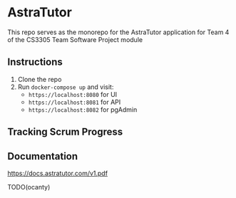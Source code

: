 # AstraTutor

This repo serves as the monorepo for the AstraTutor application for Team 4 of the CS3305 Team Software Project module

## Instructions

1. Clone the repo
1. Run `docker-compose up` and visit:
    * `https://localhost:8080` for UI
    * `https://localhost:8081` for API
    * `https://localhost:8082` for pgAdmin

## Tracking Scrum Progress

## Documentation
https://docs.astratutor.com/v1.pdf

TODO(ocanty)
